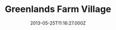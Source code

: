 ---
date: 2013-05-25T11:16:27.000Z
title: Greenlands Farm Village
latitude: 54.158886555244756
longitude: -2.735194933112671
category: checkin
---